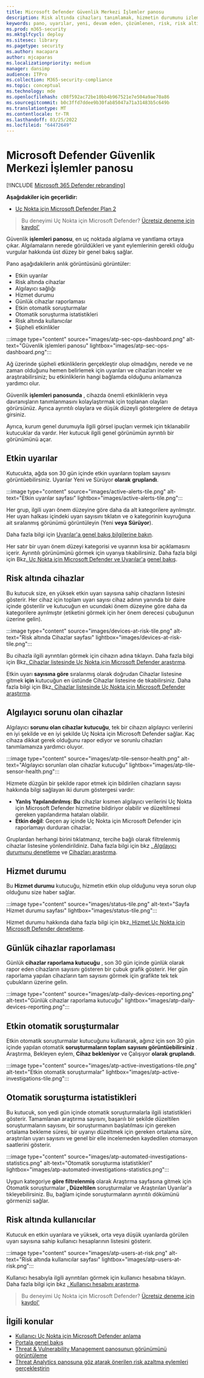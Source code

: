 ```yaml
---
title: Microsoft Defender Güvenlik Merkezi İşlemler panosu
description: Risk altında cihazları tanımlamak, hizmetin durumunu izlemek ve cihazlar ve uyarılar hakkında istatistikleri ve bilgileri görmek için panoyu kullanın.
keywords: pano, uyarılar, yeni, devam eden, çözümlenen, risk, risk altında cihazlar, bulaşmalar, raporlama, istatistik, grafikler, grafikler, sağlık, etkin kötü amaçlı yazılım algılamaları, tehdit kategorisi, kategoriler, parola çalmak, fidye yazılımı, istismar, tehdit, düşük önem düzeyi, etkin kötü amaçlı yazılım
ms.prod: m365-security
ms.mktglfcycl: deploy
ms.sitesec: library
ms.pagetype: security
ms.author: macapara
author: mjcaparas
ms.localizationpriority: medium
manager: dansimp
audience: ITPro
ms.collection: M365-security-compliance
ms.topic: conceptual
ms.technology: mde
ms.openlocfilehash: c08f592ac72be10bb4b967521e7e504a9ae70a86
ms.sourcegitcommit: b0c3ffd7ddee9b30fab85047a71a31483b5c649b
ms.translationtype: MT
ms.contentlocale: tr-TR
ms.lasthandoff: 03/25/2022
ms.locfileid: "64472649"
---
```

# <a name="microsoft-defender-security-center-security-operations-dashboard"></a>Microsoft Defender Güvenlik Merkezi İşlemler panosu

[!INCLUDE [Microsoft 365 Defender rebranding](../../includes/microsoft-defender.md)]


**Aşağıdakiler için geçerlidir:**
- [Uç Nokta için Microsoft Defender Plan 2](https://go.microsoft.com/fwlink/?linkid=2154037)

> Bu deneyimi Uç Nokta için Microsoft Defender? [Ücretsiz deneme için kaydol'](https://signup.microsoft.com/create-account/signup?products=7f379fee-c4f9-4278-b0a1-e4c8c2fcdf7e&ru=https://aka.ms/MDEp2OpenTrial?ocid=docs-wdatp-secopsdashboard-abovefoldlink)

Güvenlik **işlemleri panosu**, en uç noktada algılama ve yanıtlama ortaya çıkar. Algılamaların nerede görüldükleri ve yanıt eylemlerinin gerekli olduğu vurgular hakkında üst düzey bir genel bakış sağlar.

Pano aşağıdakilerin anlık görüntüsünü görüntüler:

- Etkin uyarılar
- Risk altında cihazlar
- Algılayıcı sağlığı
- Hizmet durumu
- Günlük cihazlar raporlaması
- Etkin otomatik soruşturmalar
- Otomatik soruşturma istatistikleri
- Risk altında kullanıcılar
- Şüpheli etkinlikler

:::image type="content" source="images/atp-sec-ops-dashboard.png" alt-text="Güvenlik işlemleri panosu" lightbox="images/atp-sec-ops-dashboard.png":::

Ağ üzerinde şüpheli etkinliklerin gerçekleştir olup olmadığını, nerede ve ne zaman olduğunu hemen belirlemek için uyarıları ve cihazları inceler ve araştırabilirsiniz; bu etkinliklerin hangi bağlamda olduğunu anlamanıza yardımcı olur.

Güvenlik **işlemleri panosunda** , cihazda önemli etkinliklerin veya davranışların tanımlanmasını kolaylaştırmak için toplanan olayları görürsünüz. Ayrıca ayrıntılı olaylara ve düşük düzeyli göstergelere de detaya girsiniz.

Ayrıca, kurum genel durumuyla ilgili görsel ipuçları vermek için tıklanabilir kutucuklar da vardır. Her kutucuk ilgili genel görünümün ayrıntılı bir görünümünü açar.

## <a name="active-alerts"></a>Etkin uyarılar

Kutucukta, ağda son 30 gün içinde etkin uyarıların toplam sayısını görüntüebilirsiniz. Uyarılar Yeni ve Sürüyor **olarak** **gruplandı**.

:::image type="content" source="images/active-alerts-tile.png" alt-text="Etkin uyarılar sayfası" lightbox="images/active-alerts-tile.png":::

Her grup, ilgili uyarı önem düzeyine göre daha da alt kategorilere ayrılmıştır. Her uyarı halkası içindeki uyarı sayısını tıklatın ve o kategorinin kuyruğuna ait sıralanmış görünümü görüntüleyin (Yeni **veya** **Sürüyor**).

Daha fazla bilgi için [Uyarılar'a genel bakış bilgilerine bakın](alerts-queue.md).

Her satır bir uyarı önem düzeyi kategorisi ve uyarının kısa bir açıklamasını içerir. Ayrıntılı görünümünü görmek için uyarıya tıkabilirsiniz. Daha fazla bilgi için Bkz[. Uç Nokta için Microsoft Defender ve Uyarılar'a](investigate-alerts.md) [genel bakış](alerts-queue.md).

## <a name="devices-at-risk"></a>Risk altında cihazlar

Bu kutucuk size, en yüksek etkin uyarı sayısına sahip cihazların listesini gösterir. Her cihaz için toplam uyarı sayısı cihaz adının yanında bir daire içinde gösterilir ve kutucuğun en ucundaki önem düzeyine göre daha da kategorilere ayrılmıştır (etiketini görmek için her önem derecesi çubuğunun üzerine gelin).

:::image type="content" source="images/devices-at-risk-tile.png" alt-text="Risk altında Cihazlar sayfası" lightbox="images/devices-at-risk-tile.png":::

Bu cihazla ilgili ayrıntıları görmek için cihazın adına tıklayın. Daha fazla bilgi için Bkz[. Cihazlar listesinde Uç Nokta için Microsoft Defender araştırma](investigate-machines.md).

Etkin uyarı **sayısına göre** sıralanmış olarak doğrudan Cihazlar listesine gitmek **için** kutucuğun en üstünde Cihazlar listesine de tıkabilirsiniz. Daha fazla bilgi için Bkz[. Cihazlar listesinde Uç Nokta için Microsoft Defender araştırma](investigate-machines.md).

## <a name="devices-with-sensor-issues"></a>Algılayıcı sorunu olan cihazlar

Algılayıcı **sorunu olan cihazlar kutucuğu**, tek bir cihazın algılayıcı verilerini en iyi şekilde ve en iyi şekilde Uç Nokta için Microsoft Defender sağlar. Kaç cihaza dikkat gerek olduğunu rapor ediyor ve sorunlu cihazları tanımlamanıza yardımcı oluyor.

:::image type="content" source="images/atp-tile-sensor-health.png" alt-text="Algılayıcı sorunları olan cihazlar kutucuğu" lightbox="images/atp-tile-sensor-health.png":::

Hizmete düzgün bir şekilde rapor etmek için bildirilen cihazların sayısı hakkında bilgi sağlayan iki durum göstergesi vardır:

- **Yanlış Yapılandırılmış: Bu** cihazlar kısmen algılayıcı verilerini Uç Nokta için Microsoft Defender hizmetine bildiriyor olabilir ve düzeltilmesi gereken yapılandırma hataları olabilir.
- **Etkin değil**: Geçen ay içinde Uç Nokta için Microsoft Defender için raporlamayı durduran cihazlar.

Gruplardan herhangi birini tıklatmanız, tercihe bağlı olarak filtrelenmiş cihazlar listesine yönlendirildiniz. Daha fazla bilgi için bkz [. Algılayıcı durumunu denetleme](check-sensor-status.md) ve [Cihazları araştırma](investigate-machines.md).

## <a name="service-health"></a>Hizmet durumu

Bu **Hizmet durumu** kutucuğu, hizmetin etkin olup olduğunu veya sorun olup olduğunu size haber sağlar.

:::image type="content" source="images/status-tile.png" alt-text="Sayfa Hizmet durumu sayfası" lightbox="images/status-tile.png":::

Hizmet durumu hakkında daha fazla bilgi için bkz[. Hizmet Uç Nokta için Microsoft Defender denetleme](service-status.md).

## <a name="daily-devices-reporting"></a>Günlük cihazlar raporlaması

Günlük **cihazlar raporlama kutucuğu** , son 30 gün içinde günlük olarak rapor eden cihazların sayısını gösteren bir çubuk grafik gösterir. Her gün raporlama yapılan cihazların tam sayısını görmek için grafikte tek tek çubukların üzerine gelin.

:::image type="content" source="images/atp-daily-devices-reporting.png" alt-text="Günlük cihazlar raporlama kutucuğu" lightbox="images/atp-daily-devices-reporting.png":::

## <a name="active-automated-investigations"></a>Etkin otomatik soruşturmalar

Etkin otomatik soruşturmalar kutucuğunu kullanarak, ağınız için son 30 gün içinde yapılan otomatik **soruşturmaların toplam sayısını görüntüebilirsiniz** . Araştırma, Bekleyen eylem, **Cihaz bekleniyor** ve Çalışıyor **olarak** **gruplandı**.

:::image type="content" source="images/atp-active-investigations-tile.png" alt-text="Etkin otomatik soruşturmalar" lightbox="images/atp-active-investigations-tile.png":::

## <a name="automated-investigations-statistics"></a>Otomatik soruşturma istatistikleri

Bu kutucuk, son yedi gün içinde otomatik soruşturmalarla ilgili istatistikleri gösterir. Tamamlanan araştırma sayısını, başarılı bir şekilde düzeltilen soruşturmaların sayısını, bir soruşturmanın başlatılması için gereken ortalama bekleme süresi, bir uyarıyı düzeltmek için gereken ortalama süre, araştırılan uyarı sayısını ve genel bir elle incelemeden kaydedilen otomasyon saatlerini gösterir. 

:::image type="content" source="images/atp-automated-investigations-statistics.png" alt-text="Otomatik soruşturma istatistikleri" lightbox="images/atp-automated-investigations-statistics.png":::

Uygun kategoriye **göre filtrelenmiş** olarak Araştırma sayfasına gitmek için Otomatik  soruşturmalar **, Düzeltilen** soruşturmalar ve Araştırılan Uyarılar'a tıkleyebilirsiniz. Bu, bağlam içinde soruşturmaların ayrıntılı dökümünü görmenizi sağlar.

## <a name="users-at-risk"></a>Risk altında kullanıcılar

Kutucuk en etkin uyarılara ve yüksek, orta veya düşük uyarılarda görülen uyarı sayısına sahip kullanıcı hesaplarının listesini gösterir. 

:::image type="content" source="images/atp-users-at-risk.png" alt-text="Risk altında kullanıcılar sayfası" lightbox="images/atp-users-at-risk.png":::

Kullanıcı hesabıyla ilgili ayrıntıları görmek için kullanıcı hesabına tıklayın. Daha fazla bilgi için bkz [. Kullanıcı hesabını araştırma](investigate-user.md).

> Bu deneyimi Uç Nokta için Microsoft Defender? [Ücretsiz deneme için kaydol'](https://signup.microsoft.com/create-account/signup?products=7f379fee-c4f9-4278-b0a1-e4c8c2fcdf7e&ru=https://aka.ms/MDEp2OpenTrial?ocid=docs-wdatp-secopsdashboard-belowfoldlink)

## <a name="related-topics"></a>İlgili konular

- [Kullanıcı Uç Nokta için Microsoft Defender anlama](use.md)
- [Portala genel bakış](portal-overview.md)
- [Threat & Vulnerability Management panosunun görünümünü görüntüleme](tvm-dashboard-insights.md)
- [Threat Analytics panosuna göz atarak önerilen risk azaltma eylemleri gerçekleştirin](threat-analytics.md)

